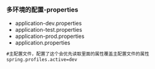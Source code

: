### 多环境的配置-properties
* application-dev.properties
* application-test.properties
* application-prod.properties
* application.properties
```xml
#主配置文件，配置了这个会优先读取里面的属性覆盖主配置文件的属性
spring.profiles.active=dev
```
